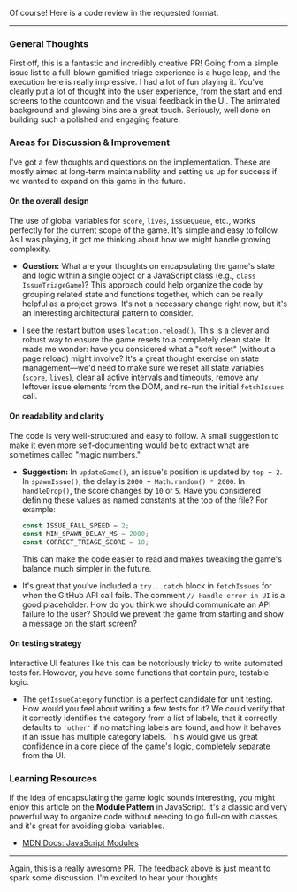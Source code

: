 Of course! Here is a code review in the requested format.

***

### General Thoughts

First off, this is a fantastic and incredibly creative PR! Going from a simple issue list to a full-blown gamified triage experience is a huge leap, and the execution here is really impressive. I had a lot of fun playing it. You've clearly put a lot of thought into the user experience, from the start and end screens to the countdown and the visual feedback in the UI. The animated background and glowing bins are a great touch. Seriously, well done on building such a polished and engaging feature.

### Areas for Discussion & Improvement

I've got a few thoughts and questions on the implementation. These are mostly aimed at long-term maintainability and setting us up for success if we wanted to expand on this game in the future.

#### On the overall design

The use of global variables for `score`, `lives`, `issueQueue`, etc., works perfectly for the current scope of the game. It's simple and easy to follow. As I was playing, it got me thinking about how we might handle growing complexity.

- **Question:** What are your thoughts on encapsulating the game's state and logic within a single object or a JavaScript class (e.g., `class IssueTriageGame`)? This approach could help organize the code by grouping related state and functions together, which can be really helpful as a project grows. It's not a necessary change right now, but it's an interesting architectural pattern to consider.

- I see the restart button uses `location.reload()`. This is a clever and robust way to ensure the game resets to a completely clean state. It made me wonder: have you considered what a "soft reset" (without a page reload) might involve? It's a great thought exercise on state management—we'd need to make sure we reset all state variables (`score`, `lives`), clear all active intervals and timeouts, remove any leftover issue elements from the DOM, and re-run the initial `fetchIssues` call.

#### On readability and clarity

The code is very well-structured and easy to follow. A small suggestion to make it even more self-documenting would be to extract what are sometimes called "magic numbers."

- **Suggestion:** In `updateGame()`, an issue's position is updated by `top + 2`. In `spawnIssue()`, the delay is `2000 + Math.random() * 2000`. In `handleDrop()`, the score changes by `10` or `5`. Have you considered defining these values as named constants at the top of the file? For example:
  ```javascript
  const ISSUE_FALL_SPEED = 2;
  const MIN_SPAWN_DELAY_MS = 2000;
  const CORRECT_TRIAGE_SCORE = 10;
  ```
  This can make the code easier to read and makes tweaking the game's balance much simpler in the future.

- It's great that you've included a `try...catch` block in `fetchIssues` for when the GitHub API call fails. The comment `// Handle error in UI` is a good placeholder. How do you think we should communicate an API failure to the user? Should we prevent the game from starting and show a message on the start screen?

#### On testing strategy

Interactive UI features like this can be notoriously tricky to write automated tests for. However, you have some functions that contain pure, testable logic.

- The `getIssueCategory` function is a perfect candidate for unit testing. How would you feel about writing a few tests for it? We could verify that it correctly identifies the category from a list of labels, that it correctly defaults to `'other'` if no matching labels are found, and how it behaves if an issue has multiple category labels. This would give us great confidence in a core piece of the game's logic, completely separate from the UI.

### Learning Resources

If the idea of encapsulating the game logic sounds interesting, you might enjoy this article on the **Module Pattern** in JavaScript. It's a classic and very powerful way to organize code without needing to go full-on with classes, and it's great for avoiding global variables.

- [MDN Docs: JavaScript Modules](https://developer.mozilla.org/en-US/docs/Web/JavaScript/Guide/Modules)

---

Again, this is a really awesome PR. The feedback above is just meant to spark some discussion. I'm excited to hear your thoughts
